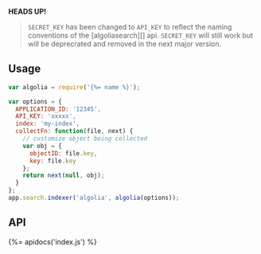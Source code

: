 
**HEADS UP!**
> `SECRET_KEY` has been changed to `API_KEY` to reflect the naming conventions of the [algoliasearch][] api. `SECRET_KEY` will still work but will be deprecrated and removed in the next major version.

## Usage

```js
var algolia = require('{%= name %}');

var options = {
  APPLICATION_ID: '12345',
  API_KEY: 'xxxxx',
  index: 'my-index',
  collectFn: function(file, next) {
    // customize object being collected
    var obj = {
      objectID: file.key,
      key: file.key
    };
    return next(null, obj);
  }
};
app.search.indexer('algolia', algolia(options));
```

## API
{%= apidocs('index.js') %}
